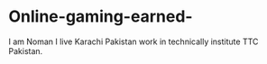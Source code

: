 # Online-gaming-earned-
I am Noman I live Karachi Pakistan work in technically institute TTC Pakistan. 
